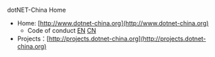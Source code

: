 dotNET-China Home

+ Home: [http://www.dotnet-china.org](http://www.dotnet-china.org)
    + Code of conduct [EN](http://www.dotnet-china.org/CODE_OF_CONDUCT.MD) [CN](http://www.dotnet-china.org/CODE_OF_CONDUCT_CN.MD)
+ Projects：[http://projects.dotnet-china.org](http://projects.dotnet-china.org)